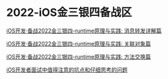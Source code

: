 # 2022-iOS金三银四备战区
[iOS开发·备战2022金三银四-runtime原理与实践: 消息转发详解篇](https://github.com/iOS-Mayday/iOS---2022-/blob/main/iOS%E5%BC%80%E5%8F%91%C2%B7%E5%A4%87%E6%88%982022%E9%87%91%E4%B8%89%E9%93%B6%E5%9B%9B-runtime%E5%8E%9F%E7%90%86%E4%B8%8E%E5%AE%9E%E8%B7%B5:%20%E6%B6%88%E6%81%AF%E8%BD%AC%E5%8F%91%E8%AF%A6%E8%A7%A3%E7%AF%87.md)

[iOS开发·备战2022金三银四-runtime原理与实践: 关联对象篇](https://github.com/iOS-Mayday/iOS---2022-/blob/main/iOS%E5%BC%80%E5%8F%91%C2%B7%E5%A4%87%E6%88%982022%E9%87%91%E4%B8%89%E9%93%B6%E5%9B%9B-runtime%E5%8E%9F%E7%90%86%E4%B8%8E%E5%AE%9E%E8%B7%B5:%20%E5%85%B3%E8%81%94%E5%AF%B9%E8%B1%A1%E7%AF%87.md)

[iOS开发·备战2022金三银四-runtime原理与实践: 方法交换篇](https://github.com/iOS-Mayday/iOS---2022-/blob/main/iOS%E5%BC%80%E5%8F%91%C2%B7%E5%A4%87%E6%88%982022%E9%87%91%E4%B8%89%E9%93%B6%E5%9B%9B-runtime%E5%8E%9F%E7%90%86%E4%B8%8E%E5%AE%9E%E8%B7%B5:%20%E6%96%B9%E6%B3%95%E4%BA%A4%E6%8D%A2%E7%AF%87.md)

[iOS开发者面试中值得注意的坑点和仔细思考的问题](https://github.com/iOS-Mayday/iOS---2022-/blob/main/iOS%E5%BC%80%E5%8F%91%E8%80%85%E9%9D%A2%E8%AF%95%E4%B8%AD%E5%80%BC%E5%BE%97%E6%B3%A8%E6%84%8F%E7%9A%84%E5%9D%91%E7%82%B9%E5%92%8C%E4%BB%94%E7%BB%86%E6%80%9D%E8%80%83%E7%9A%84%E9%97%AE%E9%A2%98.md)
